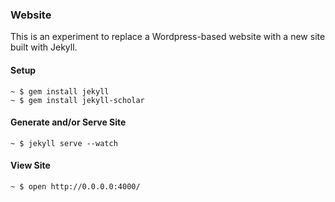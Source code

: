 ### Website

This is an experiment to replace a Wordpress-based website with a new site built with Jekyll.

#### Setup

```shell
~ $ gem install jekyll
~ $ gem install jekyll-scholar
```

#### Generate and/or Serve Site

```shell
~ $ jekyll serve --watch
```

#### View Site

```shell
~ $ open http://0.0.0.0:4000/
```